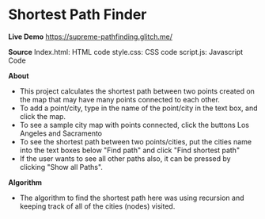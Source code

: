 # Shortest Path Finder

**Live Demo**
https://supreme-pathfinding.glitch.me/

**Source**
Index.html: HTML code
style.css: CSS code
script.js: Javascript Code

**About**
- This project calculates the shortest path between two points created on the map that may have many points connected to each other.
- To add a point/city, type in the name of the point/city in the text box, and click the map.
- To see a sample city map with points connected, click the buttons Los Angeles and Sacramento
- To see the shortest path between two points/cities, put the cities name into the text boxes below "Find path" and click "Find shortest path"
- If the user wants to see all other paths also, it can be pressed by clicking "Show all Paths".

**Algorithm**
- The algorithm to find the shortest path here was using recursion and keeping track of all of the cities (nodes) visited.

